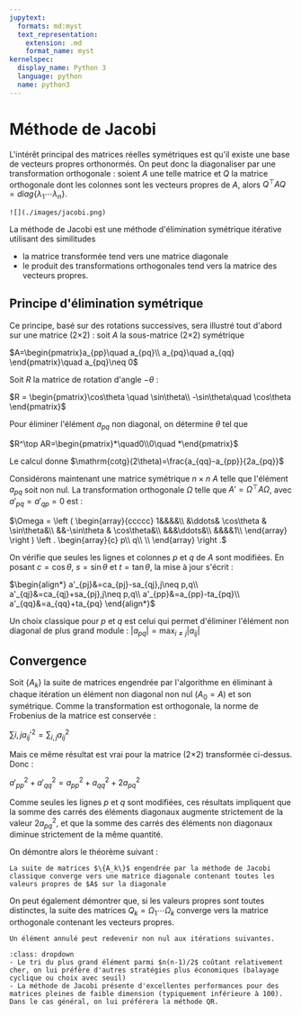 ```yaml
---
jupytext:
  formats: md:myst
  text_representation:
    extension: .md
    format_name: myst
kernelspec:
  display_name: Python 3
  language: python
  name: python3
---
```

# Méthode de Jacobi

L'intérêt principal des matrices réelles symétriques est qu'il existe une base de vecteurs propres orthonormés. On peut donc la diagonaliser par une transformation orthogonale : soient $A$ une telle matrice et $Q$ la matrice orthogonale dont les colonnes sont les vecteurs propres de $A$, alors $Q^\top AQ=diag\{\lambda_1\cdots \lambda_n\}$.

```{margin} 
![](./images/jacobi.png)
```
La méthode de Jacobi est une méthode d'élimination symétrique itérative utilisant des similitudes
- la matrice transformée tend vers une matrice diagonale
- le produit des transformations orthogonales tend vers la matrice des vecteurs propres.


## Principe d'élimination symétrique

Ce principe, basé sur des rotations successives, sera illustré tout d'abord sur une matrice (2$\times$2) : soit $A$ la sous-matrice (2$\times$2) symétrique 

$A=\begin{pmatrix}a_{pp}\quad a_{pq}\\
         a_{pq}\quad a_{qq}
   \end{pmatrix}\quad a_{pq}\neq 0$

Soit $R$ la matrice de rotation d'angle $-\theta$ : 

$R = \begin{pmatrix}\cos\theta \quad  \sin\theta\\ 
                  -\sin\theta\quad  \cos\theta
    \end{pmatrix}$

Pour éliminer l'élément $a_{pq}$ non diagonal, on détermine $\theta$ tel que 

$R^\top AR=\begin{pmatrix}*\quad0\\0\quad *\end{pmatrix}$

Le calcul donne 
$\mathrm{cotg}(2\theta)=\frac{a_{qq}-a_{pp}}{2a_{pq}}$

Considérons maintenant une matrice symétrique $n\times n$ $A$ telle que l'élément $a_{pq}$ soit non nul. La transformation orthogonale $\Omega$ telle que $A'=\Omega^\top A\Omega$, avec $a'_{pq}=a'_{qp}=0$ est :

$\Omega =
\left (
\begin{array}{ccccc}
1&&&&\\
&\ddots& \cos\theta & \sin\theta&\\
&&-\sin\theta & \cos\theta&\\
&&&\ddots&\\
&&&&1\\
\end{array}
\right )
\left .
\begin{array}{c}
p\\
q\\
\\
\end{array}
\right .$

On vérifie que seules les lignes et colonnes $p$ et $q$ de $A$ sont modifiées. 
En posant $c=\cos\theta$, $s=\sin\theta$ et $t=\tan\theta$, la mise à jour s'écrit :

$\begin{align*}
a'_{pj}&=ca_{pj}-sa_{qj},j\neq p,q\\
a'_{qj}&=ca_{qj}+sa_{pj},j\neq p,q\\
a'_{pp}&=a_{pp}-ta_{pq}\\
a'_{qq}&=a_{qq}+ta_{pq}
\end{align*}$

Un choix classique pour $p$ et $q$ est celui qui permet d'éliminer l'élément non diagonal de plus grand module : $|a_{pq}|=\displaystyle\max_{i\neq j}|a_{ij}|$


## Convergence

Soit $\{A_k\}$ la suite de matrices engendrée par l'algorithme en éliminant à chaque itération un élément non diagonal non nul ($A_0=A$) et son symétrique. Comme la transformation est orthogonale, la norme de Frobenius de la matrice est conservée : 

$\displaystyle\sum{i,j}a_{ij}'^2=\displaystyle\sum_{i,j}a_{ij}^2$

Mais ce même résultat est vrai pour la matrice (2$\times$2) transformée ci-dessus. Donc :

$a'^2_{pp}+a'^2_{qq}=a^2_{pp}+a^2_{qq}+2a_{pq}^2$

Comme seules les lignes $p$ et $q$ sont modifiées, ces résultats impliquent que la somme des carrés des éléments diagonaux augmente strictement de la valeur $2a_{pq}^2$, et que la somme des carrés des éléments non diagonaux diminue strictement de la même quantité.

On démontre alors le théorème suivant :
```{prf:theorem} Convergence de la méthode de Jacobi
La suite de matrices $\{A_k\}$ engendrée par la méthode de Jacobi classique converge vers une matrice diagonale contenant toutes les valeurs propres de $A$ sur la diagonale
```


On peut également démontrer que, si les valeurs propres sont toutes distinctes, la suite des matrices $Q_k=\Omega_1\cdots \Omega_k$ converge vers la matrice orthogonale contenant les vecteurs propres.

```{warning}
Un élément annulé peut redevenir non nul aux itérations suivantes.
```

```{prf:remark} 
:class: dropdown
- Le tri du plus grand élément parmi $n(n-1)/2$ coûtant relativement cher, on lui préfère d'autres stratégies plus économiques (balayage cyclique ou choix avec seuil)
- La méthode de Jacobi présente d'excellentes performances pour des matrices pleines de faible dimension (typiquement inférieure à 100). Dans le cas général, on lui préférera la méthode QR.
``` 



